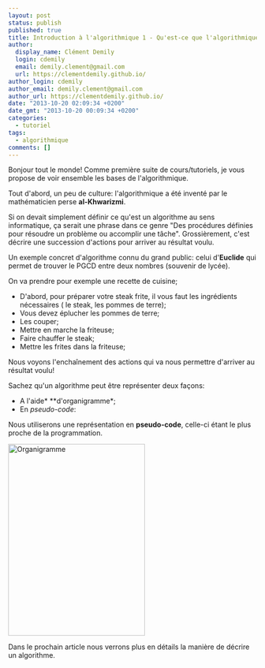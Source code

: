 ```yaml
---
layout: post
status: publish
published: true
title: Introduction à l'algorithmique 1 - Qu'est-ce que l'algorithmique?
author:
  display_name: Clément Demily
  login: cdemily
  email: demily.clement@gmail.com
  url: https://clementdemily.github.io/
author_login: cdemily
author_email: demily.clement@gmail.com
author_url: https://clementdemily.github.io/
date: "2013-10-20 02:09:34 +0200"
date_gmt: "2013-10-20 00:09:34 +0200"
categories:
  - tutoriel
tags:
  - algorithmique
comments: []
---
```


Bonjour tout le monde! Comme première suite de cours/tutoriels, je vous propose de voir ensemble les bases de l'algorithmique.

Tout d'abord, un peu de culture: l'algorithmique a été inventé par le mathématicien perse **al-Khwarizmi**.

Si on devait simplement définir ce qu'est un algorithme au sens informatique, ça serait une phrase dans ce genre "Des procédures définies pour résoudre un problème ou accomplir une tâche". Grossièrement, c'est décrire une succession d'actions pour arriver au résultat voulu.

Un exemple concret d'algorithme connu du grand public: celui d'**Euclide** qui permet de trouver le PGCD entre deux nombres (souvenir de lycée).

On va prendre pour exemple une recette de cuisine;

- D'abord, pour préparer votre steak frite, il vous faut les ingrédients nécessaires ( le steak, les pommes de terre);
- Vous devez éplucher les pommes de terre;
- Les couper;
- Mettre en marche la friteuse;
- Faire chauffer le steak;
- Mettre les frites dans la friteuse;

Nous voyons l'enchaînement des actions qui va nous permettre d'arriver au résultat voulu!

Sachez qu'un algorithme peut être représenter deux façons:

- A l'aide* \*\*d'organigramme*;
- En _pseudo-code_:

Nous utiliserons une représentation en **pseudo-code**, celle-ci étant le plus proche de la programmation.

<a href="{{ site.base_url }}/img/2013/10/Organigramme.gif"><img class="aligncenter size-full wp-image-234" alt="Organigramme" src="{{ site.base_url }}/img/2013/10/Organigramme.gif" width="277" height="389" /></a>

Dans le prochain article nous verrons plus en détails la manière de décrire un algorithme.
